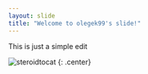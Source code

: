 ```yaml
---
layout: slide
title: "Welcome to olegek99's slide!"
---
```


This is just a simple edit

![steroidtocat](https://octodex.github.com/images/steroidtocat.png)
{: .center}
